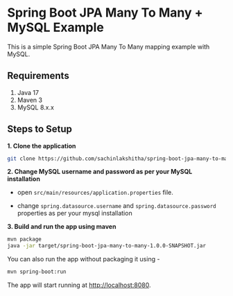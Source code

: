 # Spring Boot JPA Many To Many + MySQL Example

This is a simple Spring Boot JPA Many To Many mapping example with MySQL.

## Requirements

1. Java 17
2. Maven 3
3. MySQL 8.x.x

## Steps to Setup

**1. Clone the application**

```bash
git clone https://github.com/sachinlakshitha/spring-boot-jpa-many-to-many.git
```

**2. Change MySQL username and password as per your MySQL installation**

+ open `src/main/resources/application.properties` file.

+ change `spring.datasource.username` and `spring.datasource.password` properties as per your mysql installation

**3. Build and run the app using maven**

```bash
mvn package
java -jar target/spring-boot-jpa-many-to-many-1.0.0-SNAPSHOT.jar
```

You can also run the app without packaging it using -

```bash
mvn spring-boot:run
```

The app will start running at <http://localhost:8080>.
